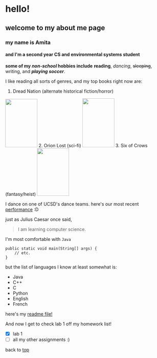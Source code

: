 # hello!
## welcome to my about me page
### my name is Amita
#### and I'm a second year CS and environmental systems student

**some of my _non-school_ hobbies include** **reading**, *dancing*, ~~sleeping~~, writing, and ***playing soccer***.

I like reading all sorts of genres, and my top books right now are:
1. Dread Nation (alternate historical fiction/horror) 
<img src="https://i.gr-assets.com/images/S/compressed.photo.goodreads.com/books/1497900615l/30223025._SY475_.jpg" style="height:151px; width:100px;"/>
2. Orion Lost (sci-fi) 
<img src="https://i.gr-assets.com/images/S/compressed.photo.goodreads.com/books/1612544842l/56960132._SY475_.jpg" style="height:153px; width:100px;"/>
3. Six of Crows (fantasy/heist) 
<img src="https://m.media-amazon.com/images/I/51qM6b02EUL.jpg" style="height:149px; width:100px;"/>

I dance on one of UCSD's dance teams. here's our most recent [performance](https://www.youtube.com/watch?v=8x867GC0QBI) :D

just as Julius Caesar once said,
> I am learning computer science.

I'm most comfortable with `Java`
```
public static void main(String[] args) {
    // etc.
}
```
but the list of languages I know at least somewhat is:
- Java
- C++
- C
- Python
- English
- French

here's my [readme file!](README.md)

And now I get to check lab 1 off my homework list!
- [x] lab 1
- [ ] all my other assignments :)

back to [top](https://github.com/amitastowitts/lab1/blob/new-add/index.md#hello)